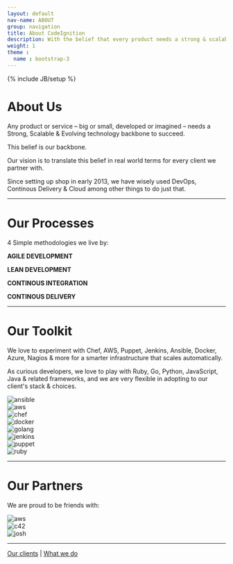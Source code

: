 ```yaml
---
layout: default
nav-name: ABOUT
group: navigation
title: About CodeIgnition
description: With the belief that every product needs a strong & scalable technology core, since 2013 CodeIgnition has used Continuous Delivery & Integration and Agile & Lean Development to strengthen Codebases & Infrastructures for clients around the world.
weight: 1
theme :
  name : bootstrap-3
---
```

{% include JB/setup %}

<h1>About Us</h1>
<div class="content-block">
  <div class="text">
    <p>Any product or service – big or small, developed or imagined – needs a Strong, Scalable & Evolving technology backbone to succeed.</p>
    <p>This belief is our backbone.</p>
    <p>Our vision is to translate this belief in real world terms for every client we partner with.</p>
    <p>Since setting up shop in early 2013, we have wisely used DevOps, Continous Delivery & Cloud among other things to do just that.</p>
  </div>
</div>
<hr/>
<div class="content-block">
  <h1 class="purple">Our Processes</h1>
  <p class="text">4 Simple methodologies we live by:</p>
  <p><strong>AGILE DEVELOPMENT</strong></p>
  <p><strong>LEAN DEVELOPMENT</strong></p>
  <p><strong>CONTINOUS INTEGRATION</strong></p>
  <p><strong>CONTINOUS DELIVERY</strong></p>
</div>
<hr/>
<div class="content-block">
  <h1 class="purple">Our Toolkit</h1>
  <div class="text">
    <p>We love to experiment with Chef, AWS, Puppet, Jenkins, Ansible, Docker, Azure, Nagios & more for a smarter infrastructure that scales automatically.</p>
    <p>As curious developers, we love to play with Ruby, Go, Python, JavaScript, Java & related frameworks, and we are very flexible in adopting to our client's stack & choices.</p>
  </div>
  <div class="row">
    <div class="col-md-6">
      <div class="col-md-3"><img alt="ansible" class="img-responsive" src="{{ ASSET_PATH }}/images/ansible.png"></div>
      <div class="col-md-3"><img alt="aws" class="img-responsive" src="{{ ASSET_PATH }}/images/aws-logo.png"></div>
      <div class="col-md-3"><img alt="chef" class="img-responsive" src="{{ ASSET_PATH }}/images/chef2.png"></div>
      <div class="col-md-3"><img alt="docker" class="img-responsive" src="{{ ASSET_PATH }}/images/docker.png"></div>
    </div>
    <div class="col-md-6">
      <div class="col-md-3"><img alt="golang" class="img-responsive" src="{{ ASSET_PATH }}/images/golang.png"></div>
      <div class="col-md-3"><img alt="jenkins" class="img-responsive" src="{{ ASSET_PATH }}/images/jenkinslogo.png"></div>
      <div class="col-md-3"><img alt="puppet" class="img-responsive" src="{{ ASSET_PATH }}/images/Puppet-logo.png"></div>
      <div class="col-md-3"><img alt="ruby" class="img-responsive" src="{{ ASSET_PATH }}/images/Ruby_logo.png"></div>
    </div>
  </div>
</div>
<hr/>
<div class="content-block">
  <h1 class="purple">Our Partners</h1>
  <p class="text">We are proud to be friends with:</p>
  <div class="row">
    <div class="col-md-8 col-md-offset-2">
      <div class="col-md-4"><img alt="aws" class="img-responsive" src="{{ ASSET_PATH }}/images/aws-logo.png"></div>
      <div class="col-md-4"><img alt="c42" class="img-responsive" src="{{ ASSET_PATH }}/images/c42logo.png"></div>
      <div class="col-md-4"><img alt="josh" class="img-responsive" src="{{ ASSET_PATH }}/images/josh.png"></div>
    </div>
  </div>
</div>
<hr/>
<div class="content-block">
  <p class="text">
    <a href="http://codeignition.co/clients.html">Our clients</a>
    |
    <a href="http://codeignition.co/services.html">What we do</a>
  </p>
</div>
